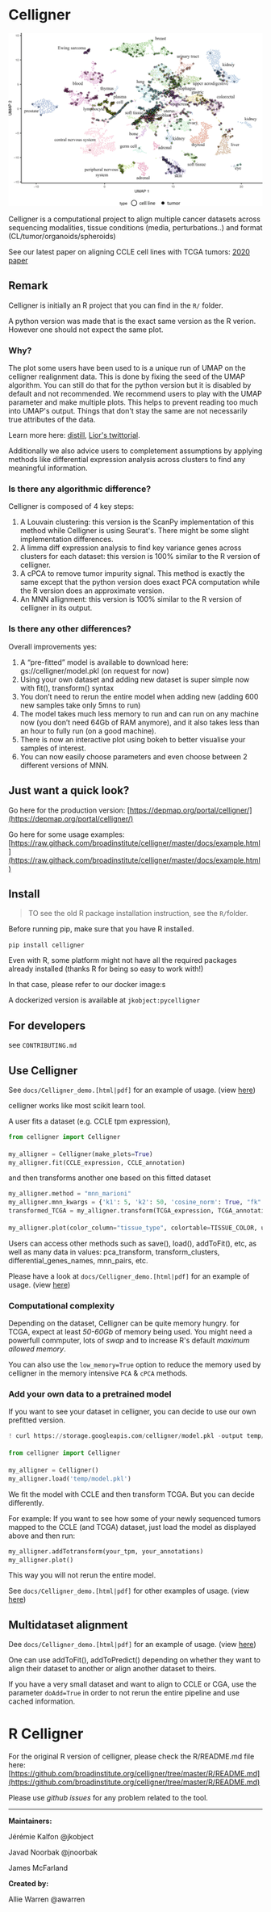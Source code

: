 # Celligner

![](docs/typical_celligner.webp)

Celligner is a computational project to align multiple cancer datasets across sequencing modalities, tissue conditions (media, perturbations..) and format (CL/tumor/organoids/spheroids)

See our latest paper on aligning CCLE cell lines with TCGA tumors:
[2020 paper](https://www.nature.com/articles/s41467-020-20294-x)

## Remark

Celligner is initially an R project that you can find in the `R/` folder.

A python version was made that is the exact same version as the R verion. However one should not expect the same plot.

### Why?

The plot some users have been used to is a unique run of UMAP on the celligner realignment data. This is done by fixing the seed of the UMAP algorithm. You can still do that for the python version but it is disabled by default and not recommended. We recommend users to play with the UMAP parameter and make multiple plots. 
This helps to prevent reading too much into UMAP's output. Things that don't stay the same are not necessarily true attributes of the data.

Learn more here: [distill](https://distill.pub/2016/misread-tsne/), [Lior's twittorial](https://twitter.com/lpachter/status/1431325969411821572).

Additionally we also advice users to completement assumptions by applying methods like differential expression analysis across clusters to find any meaningful information.

### Is there any algorithmic difference?

Celligner is composed of 4 key steps:

1. A Louvain clustering: this version is the ScanPy implementation of this method while Celligner is using Seurat's. There might be some slight implementation differences.
2. A limma diff expression analysis to find key variance genes across clusters for each dataset: this version is 100% similar to the R version of celligner.
3. A cPCA to remove tumor impurity signal. This method is exactly the same except that the python version does exact PCA computation while the R version does an approximate version.
4. An MNN allignment: this version is 100% similar to the R version of celligner in its output.

### Is there any other differences?

Overall improvements yes:

1. A “pre-fitted” model is available to download here: gs://celligner/model.pkl (on request for now)
2. Using your own dataset and adding new dataset is super simple now with fit(), transform() syntax
3. You don’t need to rerun the entire model when adding new (adding 600 new samples take only 5mns to run)
4. The model takes much less memory to run and can run on any machine now (you don’t need 64Gb of RAM anymore), and it also takes less than an hour to fully run (on a good machine).
5. There is now an interactive plot using bokeh to better visualise your samples of interest.
6. You can now easily choose parameters and even choose between 2 different versions of MNN.

## Just want a quick look?

Go here for the production version: [https://depmap.org/portal/celligner/](https://depmap.org/portal/celligner/)

Go here for some usage examples: [https://raw.githack.com/broadinstitute/celligner/master/docs/example.html](https://raw.githack.com/broadinstitute/celligner/master/docs/example.html)

## Install

> TO see the old R package installation instruction, see the `R/`folder.

Before running pip, make sure that you have R installed.

`pip install celligner`

Even with R, some platform might not have all the required packages already installed (thanks R for being so easy to work with!)

In that case, please refer to our docker image:s

A dockerized version is available at `jkobject:pycelligner`

## For developers

see `CONTRIBUTING.md`

## Use Celligner

See `docs/Celligner_demo.[html|pdf]` for an example of usage.
(view [here](https://raw.githack.com/broadinstitute/celligner/master/docs/example.html))

celligner works like most scikit learn tool.

A user fits a dataset (e.g. CCLE tpm expression),

```python
from celligner import Celligner

my_alligner = Celligner(make_plots=True)
my_alligner.fit(CCLE_expression, CCLE_annotation)
```

and then transforms another one based on this fitted dataset

```python
my_alligner.method = "mnn_marioni"
my_alligner.mnn_kwargs = {'k1': 5, 'k2': 50, 'cosine_norm': True, "fk":5}
transformed_TCGA = my_alligner.transform(TCGA_expression, TCGA_annotation)

my_alligner.plot(color_column="tissue_type", colortable=TISSUE_COLOR, umap_kwargs={'n_neighbors': 15,'min_dist': 0.2, 'metric': 'cosine'})
```

Users can access other methods such as save(), load(), addToFit(), etc, as well as many data in values: pca_transform, transform_clusters, differential_genes_names, mnn_pairs, etc.

Please have a look at `docs/Celligner_demo.[html|pdf]` for an example of usage.
(view [here](https://raw.githack.com/broadinstitute/celligner/master/docs/example.html))

### Computational complexity

Depending on the dataset, Celligner can be quite memory hungry.
for TCGA, expect at least _50-60Gb_ of memory being used. You might need a powerfull commputer, lots of _swap_ and to increase R's default _maximum allowed memory_.

You can also use the `low_memory=True` option to reduce the memory used by celligner in the memory intensive `PCA` & `cPCA` methods.
  
### Add your own data to a pretrained model

If you want to see your dataset in celligner, you can decide to use our own prefitted version.

```python
! curl https://storage.googleapis.com/celligner/model.pkl -output temp/model.pkl

from celligner import Celligner

my_alligner = Celligner()
my_alligner.load('temp/model.pkl')
```

We fit the model with CCLE and then transform TCGA. But you can decide differently.

For example: If you want to see how some of your newly sequenced tumors mapped to the CCLE (and TCGA) dataset, just load the model as displayed above and then run:

```python
my_alligner.addTotransform(your_tpm, your_annotations)
my_alligner.plot()
```

This way you will not rerun the entire model.

See `docs/Celligner_demo.[html|pdf]` for other examples of usage.
(view [here](https://raw.githack.com/broadinstitute/celligner/master/docs/example.html))

## Multidataset alignment

Dee `docs/Celligner_demo.[html|pdf]` for an example of usage.
(view [here](https://raw.githack.com/broadinstitute/celligner/master/docs/example.html))

One can use addToFit(), addToPredict() depending on whether they want to align their dataset to another or align another dataset to theirs.

If you have a very small dataset and want to align to CCLE or CGA, use the parameter `doAdd=True` in order to not rerun the entire pipeline and use cached information.

# R Celligner

For the original R version of celligner, please check the R/README.md file here: [https://github.com/broadinstitute.org/celligner/tree/master/R/README.md](https://github.com/broadinstitute.org/celligner/tree/master/R/README.md)

Please use _github issues_ for any problem related to the tool.

---

__Maintainers:__

Jérémie Kalfon @jkobject

Javad Noorbak @jnoorbak

James McFarland

__Created by:__

Allie Warren @awarren
